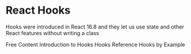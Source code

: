 # React Hooks

Hooks were introduced in React 16.8 and they let us use state and other React features without writing a class

<ResourceGroupTitle>Free Content</ResourceGroupTitle>
<BadgeLink colorScheme='blue' badgeText='Official Docs' href='https://reactjs.org/docs/hooks-intro.html'>Introduction to Hooks</BadgeLink>
<BadgeLink colorScheme='blue' badgeText='Official Docs' href='https://reactjs.org/docs/hooks-reference.html'>Hooks Reference</BadgeLink>
<BadgeLink colorScheme='yellow' badgeText='Read' href='https://www.robinwieruch.de/react-hooks/'>Hooks by Example</BadgeLink>
